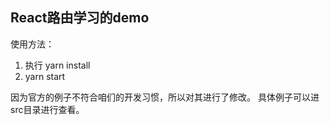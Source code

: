 ## React路由学习的demo
使用方法：
1. 执行 yarn install
2. yarn start

因为官方的例子不符合咱们的开发习惯，所以对其进行了修改。
具体例子可以进src目录进行查看。